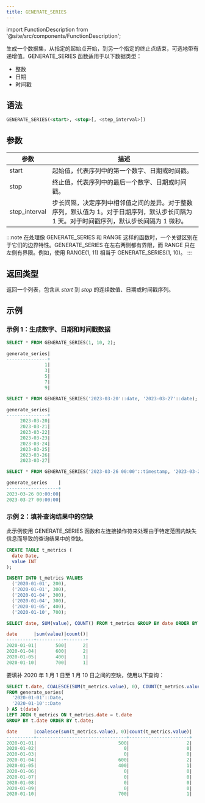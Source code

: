 ```yaml
---
title: GENERATE_SERIES
---
```

import FunctionDescription from '@site/src/components/FunctionDescription';

生成一个数据集，从指定的起始点开始，到另一个指定的终止点结束，可选地带有递增值。GENERATE_SERIES 函数适用于以下数据类型：

- 整数
- 日期
- 时间戳

## 语法

```sql
GENERATE_SERIES(<start>, <stop>[, <step_interval>])
```

## 参数

| 参数          	| 描述                                                                                                                                                                                            	|
|---------------	|----------------------------------------------------------------------------------------------------------------------------------------------------------------------------------------------------	|
| start         	| 起始值，代表序列中的第一个数字、日期或时间戳。                                                                                                                                                        	|
| stop          	| 终止值，代表序列中的最后一个数字、日期或时间戳。                                                                                                                                                      	|
| step_interval 	| 步长间隔，决定序列中相邻值之间的差异。对于整数序列，默认值为 1。对于日期序列，默认步长间隔为 1 天。对于时间戳序列，默认步长间隔为 1 微秒。 	                                                           	|


:::note
在处理像 GENERATE_SERIES 和 RANGE 这样的函数时，一个关键区别在于它们的边界特性。GENERATE_SERIES 在左右两侧都有界限，而 RANGE 只在左侧有界限。例如，使用 RANGE(1, 11) 相当于 GENERATE_SERIES(1, 10)。
:::

## 返回类型

返回一个列表，包含从 *start* 到 *stop* 的连续数值、日期或时间戳序列。

## 示例

### 示例 1：生成数字、日期和时间戳数据

```sql
SELECT * FROM GENERATE_SERIES(1, 10, 2);

generate_series|
---------------+
              1|
              3|
              5|
              7|
              9|

SELECT * FROM GENERATE_SERIES('2023-03-20'::date, '2023-03-27'::date);

generate_series|
---------------+
     2023-03-20|
     2023-03-21|
     2023-03-22|
     2023-03-23|
     2023-03-24|
     2023-03-25|
     2023-03-26|
     2023-03-27|

SELECT * FROM GENERATE_SERIES('2023-03-26 00:00'::timestamp, '2023-03-27 12:00'::timestamp, 86400000000);

generate_series    |
-------------------+
2023-03-26 00:00:00|
2023-03-27 00:00:00|
```

### 示例 2：填补查询结果中的空缺

此示例使用 GENERATE_SERIES 函数和左连接操作符来处理由于特定范围内缺失信息而导致的查询结果中的空缺。

```sql
CREATE TABLE t_metrics (
  date Date,
  value INT
);

INSERT INTO t_metrics VALUES
  ('2020-01-01', 200),
  ('2020-01-01', 300),
  ('2020-01-04', 300),
  ('2020-01-04', 300),
  ('2020-01-05', 400),
  ('2020-01-10', 700);

SELECT date, SUM(value), COUNT() FROM t_metrics GROUP BY date ORDER BY date;

date      |sum(value)|count()|
----------+----------+-------+
2020-01-01|       500|      2|
2020-01-04|       600|      2|
2020-01-05|       400|      1|
2020-01-10|       700|      1|
```

要填补 2020 年 1 月 1 日至 1 月 10 日之间的空缺，使用以下查询：

```sql
SELECT t.date, COALESCE(SUM(t_metrics.value), 0), COUNT(t_metrics.value)
FROM generate_series(
  '2020-01-01'::Date,
  '2020-01-10'::Date
) AS t(date)
LEFT JOIN t_metrics ON t_metrics.date = t.date
GROUP BY t.date ORDER BY t.date;

date      |coalesce(sum(t_metrics.value), 0)|count(t_metrics.value)|
----------+---------------------------------+----------------------+
2020-01-01|                              500|                     2|
2020-01-02|                                0|                     0|
2020-01-03|                                0|                     0|
2020-01-04|                              600|                     2|
2020-01-05|                              400|                     1|
2020-01-06|                                0|                     0|
2020-01-07|                                0|                     0|
2020-01-08|                                0|                     0|
2020-01-09|                                0|                     0|
2020-01-10|                              700|                     1|
```